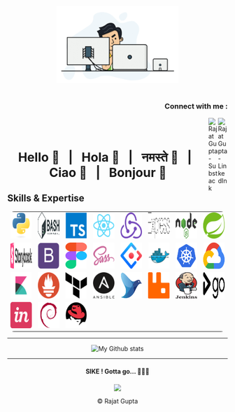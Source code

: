<p align="center">
<br><img src="./img/dev-work.gif" width="280px"><br><br>
</p>
<h3 align="right">Connect with me :</h3>
<a href="https://linkedin.com/in/7rajatgupta">
  <img align="right" alt="Rajat Gupta - LinkedIn" width="22px" src="https://upload.wikimedia.org/wikipedia/commons/thumb/e/e9/Linkedin_icon.svg/256px-Linkedin_icon.svg.png"/>
</a>
<a href="https://rajatgupta.substack.com">
  <img align="right"  alt="Rajat Gupta - Substack" src="https://bucketeer-e05bbc84-baa3-437e-9518-adb32be77984.s3.amazonaws.com/public/images/810518bd-f11e-4814-ad4c-c4bdfab6b2eb_1000x1000.png" width="22px">
</a>
<br/>
<br/>
<h1 align="center">Hello 🤚 &nbsp | &nbsp Hola 🖖 &nbsp | &nbsp नमस्ते 🙏 &nbsp | &nbsp Ciao 🤌 &nbsp | &nbsp Bonjour 👋</h1>


<!-- <img alt="My Github stats" align="center" border-radius="40px" width="800px" height="200px" src="https://github-readme-stats.vercel.app/api?username=7rajatgupta&count_private=true&show_icons=true&hide_border=true&theme=react" href="https://github.com/7rajatgupta"/> !-->

<h2 align="left" id="rg-tech-stack">Skills & Expertise</h2>

<table style="border-radius: 1rem;">
  <tr>
    <td align="center" width="96">
      <a href="#rg-tech-stack">
        <img src="./img/python-original.svg" width="60" height="60" alt="Python" />
      </a>
    </td>
    <td align="center" width="96">
      <a href="#rg-tech-stack">
        <img src="./img/bash-1.svg" width="60" height="60" alt="Bash" />
      </a>
    </td>
    <td align="center" width="96">
      <a href="#rg-tech-stack">
        <img src="./img/typescript-original.svg" width="60" height="60" alt="TS" />
      </a>
    </td>
    <td align="center" width="96">
      <a href="#rg-tech-stack">
        <img src="./img/react-original.svg" width="60" height="60" alt="React" />
      </a>
    </td>
    <td align="center" width="96">
      <a href="#rg-tech-stack">
        <img src="./img/redux.svg" width="60" height="60" alt="Redux" />
      </a>
    </td>
    <td align="center" width="96">
      <a href="#rg-tech-stack">
        <img src="./img/express-109.svg" width="60" height="60" alt="Express" />
      </a>
    </td>
    <td align="center" width="96">
      <a href="#rg-tech-stack" >
        <img src="./img/nodejs-1.svg" width="60" height="60" alt="Node" />
      </a>
    </td>
    <td align="center" width="96">
      <a href="#rg-tech-stack">
        <img src="./img/spring-3.svg" width="60" height="60" alt="Spring" />
      </a>
    </td>
  </tr>
  <tr>
    <td align="center" width="96"> 
      <a href="#rg-tech-stack" >
        <img src="./img/storybook.svg" width="60" height="60" alt="SB" />
      </a>
    </td>
    <td align="center" width="96">
      <a href="#rg-tech-stack" >
        <img src="./img/bootstrap-plain.svg" width="60" height="60" alt="BS" />
      </a>
    </td>
    <td align="center"  width="96">
      <a href="#rg-tech-stack">
        <img src="./img/figma-1.svg" width="60" height="60" alt="Figma" />
      </a>
    </td>
    <td align="center"  width="96">
      <a href="#rg-tech-stack">
        <img src="./img/sass-original.svg" width="60" height="60" alt="SASS" />
      </a>
    </td>
    <td align="center" width="96">
      <a href="#rg-tech-stack">
        <img src="./img/ant-design.svg" width="60" height="60" alt="AntD" />
      </a>
    </td>
    <td align="center"  width="96">
      <a href="#rg-tech-stack">
        <img src="./img/docker-original.svg" width="60" height="60" alt="Docker" />
      </a>
    </td>
    <td align="center" width="96">
      <a href="#rg-tech-stack" >
        <img src="./img/kubernetes-icon-color.svg" width="60" height="60" alt="K8" />
      </a>
    </td>
    <td align="center" width="96">
      <a href="#rg-tech-stack" >
        <img src="./img/google-cloud-1.svg" width="60" height="60" alt="GCP" />
      </a>
    </td>
  </tr>
  <tr>
    <td align="center" width="96">
      <a href="#rg-tech-stack">
        <img src="./img/elastic-kibana.svg" width="60" height="60" alt="ELK" />
      </a>
    </td>
    <td align="center" width="96">
      <a href="#rg-tech-stack">
        <img src="./img/prometheus.svg" width="60" height="60" alt="Prometheus" />
      </a>
    </td>
    <td align="center" width="96">
      <a href="#rg-tech-stack">
        <img src="./img/terraform-enterprise.svg" width="60" height="60" alt="Terraform" />
      </a>
    </td>
    <td align="center" width="96">
      <a href="#rg-tech-stack">
        <img src="./img/ansible.svg" width="60" height="60" alt="Ansible" />
      </a>
    </td>
    <td align="center" width="96">
      <a href="#rg-tech-stack">
        <img src="./img/Fluentd_icon.svg" width="60" height="60" alt="FluentD" />
      </a>
    </td>
    <td align="center" width="96">
      <a href="#rg-tech-stack">
        <img src="./img/rabbitmq.svg" width="60" height="60" alt="RabbitMQ" />
      </a>
    </td>
    <td align="center" width="96">
      <a href="#rg-tech-stack" >
        <img src="./img/jenkins-1.svg" width="60" height="60" alt="jen" />
      </a>
    </td>
    <td align="center" width="96">
      <a href="#rg-tech-stack">
        <img src="./img/gocd.svg" width="60" height="60" alt="Go" />
      </a>
    </td>
  </tr>
  <tr>
    <td align="center" width="96">
      <a href="#rg-tech-stack">
        <img src="./img/invision.svg" width="60" height="60" alt="invision" />
      </a>
    </td>
    <td align="center" width="96">
      <a href="#rg-tech-stack">
        <img src="./img/debian-original.svg" width="60" height="60" alt="deb" />
      </a>
    </td>
    <td align="center" width="96">
      <a href="#rg-tech-stack">
        <img src="./img/redhat-original.svg" width="60" height="60" alt="rh" />
      </a>
    </td>
  </tr>
</table>

---
<p align="center">
<img alt="My Github stats" align="center" border-radius="40px" width="800px" height="200px" src="https://github-readme-streak-stats.herokuapp.com/?user=7rajatgupta&layout=compact" alt="git-stats" />
</p>


---

<center>
  <h4 align="center">SIKE ! Gotta go... 🙅🏻‍♂️</h4>
  <p align="center"> 
  <img src="https://uploads-ssl.webflow.com/59a79980dd2379000163014e/5b9ffafe9819e8e3b9fd1efe_CozyCal_Chris%27s%20mode%201.gif" align="center" height="300px" />
  </p>
  
</center>
<p align="center"> © Rajat Gupta </p>
